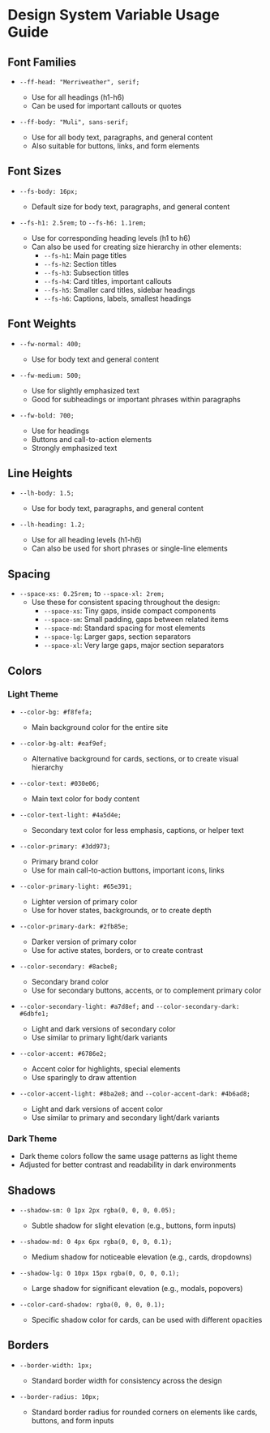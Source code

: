 # Design System Variable Usage Guide

## Font Families

- `--ff-head: "Merriweather", serif;`
  - Use for all headings (h1-h6)
  - Can be used for important callouts or quotes

- `--ff-body: "Muli", sans-serif;`
  - Use for all body text, paragraphs, and general content
  - Also suitable for buttons, links, and form elements

## Font Sizes

- `--fs-body: 16px;`
  - Default size for body text, paragraphs, and general content

- `--fs-h1: 2.5rem;` to `--fs-h6: 1.1rem;`
  - Use for corresponding heading levels (h1 to h6)
  - Can also be used for creating size hierarchy in other elements:
    - `--fs-h1`: Main page titles
    - `--fs-h2`: Section titles
    - `--fs-h3`: Subsection titles
    - `--fs-h4`: Card titles, important callouts
    - `--fs-h5`: Smaller card titles, sidebar headings
    - `--fs-h6`: Captions, labels, smallest headings

## Font Weights

- `--fw-normal: 400;`
  - Use for body text and general content

- `--fw-medium: 500;`
  - Use for slightly emphasized text
  - Good for subheadings or important phrases within paragraphs

- `--fw-bold: 700;`
  - Use for headings
  - Buttons and call-to-action elements
  - Strongly emphasized text

## Line Heights

- `--lh-body: 1.5;`
  - Use for body text, paragraphs, and general content

- `--lh-heading: 1.2;`
  - Use for all heading levels (h1-h6)
  - Can also be used for short phrases or single-line elements

## Spacing

- `--space-xs: 0.25rem;` to `--space-xl: 2rem;`
  - Use these for consistent spacing throughout the design:
    - `--space-xs`: Tiny gaps, inside compact components
    - `--space-sm`: Small padding, gaps between related items
    - `--space-md`: Standard spacing for most elements
    - `--space-lg`: Larger gaps, section separators
    - `--space-xl`: Very large gaps, major section separators

## Colors

### Light Theme

- `--color-bg: #f8fefa;`
  - Main background color for the entire site

- `--color-bg-alt: #eaf9ef;`
  - Alternative background for cards, sections, or to create visual hierarchy

- `--color-text: #030e06;`
  - Main text color for body content

- `--color-text-light: #4a5d4e;`
  - Secondary text color for less emphasis, captions, or helper text

- `--color-primary: #3dd973;`
  - Primary brand color
  - Use for main call-to-action buttons, important icons, links

- `--color-primary-light: #65e391;`
  - Lighter version of primary color
  - Use for hover states, backgrounds, or to create depth

- `--color-primary-dark: #2fb85e;`
  - Darker version of primary color
  - Use for active states, borders, or to create contrast

- `--color-secondary: #8acbe8;`
  - Secondary brand color
  - Use for secondary buttons, accents, or to complement primary color

- `--color-secondary-light: #a7d8ef;` and `--color-secondary-dark: #6dbfe1;`
  - Light and dark versions of secondary color
  - Use similar to primary light/dark variants

- `--color-accent: #6786e2;`
  - Accent color for highlights, special elements
  - Use sparingly to draw attention

- `--color-accent-light: #8ba2e8;` and `--color-accent-dark: #4b6ad8;`
  - Light and dark versions of accent color
  - Use similar to primary and secondary light/dark variants

### Dark Theme

- Dark theme colors follow the same usage patterns as light theme
- Adjusted for better contrast and readability in dark environments

## Shadows

- `--shadow-sm: 0 1px 2px rgba(0, 0, 0, 0.05);`
  - Subtle shadow for slight elevation (e.g., buttons, form inputs)

- `--shadow-md: 0 4px 6px rgba(0, 0, 0, 0.1);`
  - Medium shadow for noticeable elevation (e.g., cards, dropdowns)

- `--shadow-lg: 0 10px 15px rgba(0, 0, 0, 0.1);`
  - Large shadow for significant elevation (e.g., modals, popovers)

- `--color-card-shadow: rgba(0, 0, 0, 0.1);`
  - Specific shadow color for cards, can be used with different opacities

## Borders

- `--border-width: 1px;`
  - Standard border width for consistency across the design

- `--border-radius: 10px;`
  - Standard border radius for rounded corners on elements like cards, buttons, and form inputs
